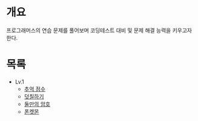 # 개요
프로그래머스의 연습 문제를 풀어보며 코딩테스트 대비 및 문제 해결 능력을 키우고자 한다.

# 목록
* Lv.1
  * [추억 점수](https://github.com/shhawn/coding-test-prac/blob/main/Lv.1/추억%20점수.md)
  * [덧칠하기](https://github.com/shhawn/coding-test-prac/blob/main/Lv.1/덧칠하기.md)
  * [둘만의 암호](https://github.com/shhawn/coding-test-prac/blob/main/Lv.1/둘만의%20암호.md)
  * [폰켓몬](https://github.com/shhawn/coding-test-prac/blob/main/Lv.1/폰켓몬.md)